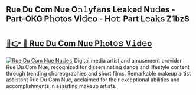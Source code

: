 ## Rue Du Com Nue O𝚗𝚕yf𝚊ns L𝚎a𝚔ed N𝚞𝚍es - Part-OKG P𝚑𝚘tos Vi𝚍𝚎o - H𝚘𝚝 Part L𝚎a𝚔s Z1bzS

# <h2><a href="http://kfdj68.oniu.top/?m=Rue+Du+Com+Nue">🔗👉 🔴 Rue Du Com Nue P𝚑ot𝚘𝚜 V𝚒d𝚎o</a></h2>

[![Rue Du Com Nue Nu𝚍e𝚜](https://i.imgur.com/0qMVB7G.gif)](http://kfdj68.oniu.top/?m=Rue+Du+Com+Nue)
Digital media artist and amusement provider Rue Du Com Nue, recognized for disseminating dance and lifestyle content through trending choreographies and short films. Remarkable makeup artist assistant Rue Du Com Nue, acclaimed for their exceptional abilities and accomplishments in assisting makeup artists.  
